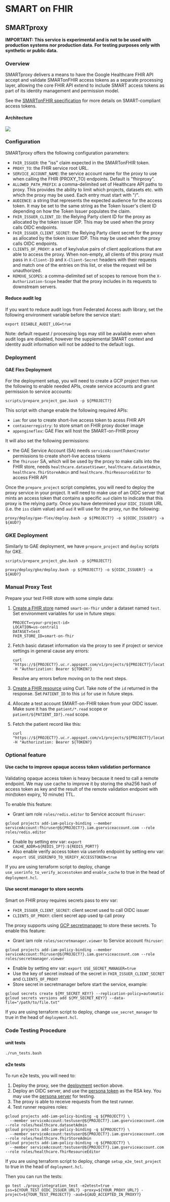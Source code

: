 # SMART on FHIR

## SMARTproxy

**IMPORTANT: This service is experimental and is not to be used with production
systems nor production data. For testing purposes only with synthetic or public
data.**

### Overview

SMARTproxy delivers a means to have the Google Healthcare FHIR API accept and
validate SMARTonFHIR access tokens as a separate processing layer, allowing the
core FHIR API extend to include SMART access tokens as part of its identity
management and permission model.

See the [SMARTonFHIR specification](http://www.hl7.org/fhir/smart-app-launch/)
for more details on SMART-compliant access tokens.

#### Architecture
![](./assets/diagrams/proxy-architecture.png)

### Configuration

SMARTproxy offers the following configuration parameters:

- `FHIR_ISSUER`: the "iss" claim expected in the SMARTonFHIR token.
- `PROXY_TO`: the FHIR service root URL.
- `SERVICE_ACCOUNT_NAME`: the service account name for the proxy to use when
  calling the FHIR (PROXY_TO) endpoints. Default is "fhirproxy".
- `ALLOWED_PATH_PREFIX`: a comma-delimited set of Healthcare API paths to proxy.
  This provides the ability to limit which projects, datasets etc. with which
  the proxy may be used. Each entry must start with "/".
- `AUDIENCE`: a string that represents the expected audience for the access
  token. It may be set to the same string as the Token Issuer's client ID
  depending on how the Token Issuer populates the claim.
- `FHIR_ISSUER_CLIENT_ID`: the Relying Party client ID for the proxy as allocated by the
  token issuer IDP. This may be used when the proxy calls OIDC endpoints.
- `FHIR_ISSUER_CLIENT_SECRET`: the Relying Party client secret for the proxy as allocated
  by the token issuer IDP. This may be used when the proxy calls OIDC endpoints.
- `CLIENTS_OF_PROXY`: a set of key/value pairs of client applications that are
  able to access the proxy. When non-empty, all clients of this proxy must pass
  in `X-Client-ID` and `X-Client-Secret` headers with their requests and match
  one of the entries on this list, or else the request will be unauthorized.
- `REMOVE_SCOPES`: a comma-delimited set of scopes to remove from the
  `X-Authorization-Scope` header that the proxy includes in its requests to
  downstream servers.

#### Reduce audit log

If you want to reduce audit logs from Federated Access auth library, set the
following environment variable before the service start:

```
export DISABLE_AUDIT_LOG=true
```

Note: default request / processing logs may still be available even when audit
logs are disabled, however the supplemental SMART context and identity audit
information will not be added to the default logs.

### Deployment

#### GAE Flex Deployment

For the deployment setup, you will need to create a GCP project then run the
following to enable needed APIs, create service accounts and grant permission to
service accounts:
```
scripts/prepare_project_gae.bash -p ${PROJECT?}
```

This script with change enable the following required APIs:

- `iam`: for use to create short-live access token to acess FHIR API
- `containerregistry`: to store smart on FHIR proxy docker image
- `appengineflex`: GAE Flex will host the SMART-on-FHIR proxy

It will also set the following permissions:

- the GAE Service Account (SA) needs `serviceAccountTokenCreator` permissions to
  create short-live access tokens
- the `fhiruser` SA, which will be used by the proxy to make calls into the
  FHIR store, needs `healthcare.datasetViewer`, `healthcare.datasetAdmin`,
  `healthcare.fhirStoreAdmin` and `healthcare.fhirResourceEditor` to access FHIR
  API

Once the `prepare_project` script completes, you will need to deploy the proxy
service in your project. It will need to make use of an OIDC server that mints
an access token that contains a specific `aud` claim to indicate that this proxy
is the relying party. Once you have determined your `OIDC_ISSUER` URL (i.e. the
`iss` claim value) and `aud` it will use for the proxy, run the following:

```
proxy/deploy/gae-flex/deploy.bash -p ${PROJECT?} -o ${OIDC_ISSUER?} -a ${AUD?}
```

### GKE Deployment

Similarly to GAE deployment, we have `prepare_project` and `deploy` scripts for
GKE.

```
scripts/prepare_project_gke.bash -p ${PROJECT?}

proxy/deploy/gke/deploy.bash -p ${PROJECT?} -o ${OIDC_ISSUER?} -a ${AUD?}
```


### Manual Proxy Test

Prepare your test FHIR store with some simple data:

1. [Create a FHIR store](https://cloud.google.com/healthcare/docs/how-tos/fhir#creating_a_fhir_store)
   named `smart-on-fhir` under a dataset named `test`. Set environment variables
   for use in future steps:
   ```
   PROJECT=<your-project-id>
   LOCATION=us-central1
   DATASET=test
   FHIR_STORE_ID=smart-on-fhir
   ```
1. Fetch basic dataset information via the proxy to see if project or service
   settings in general cause any errors:
   ```
   curl "https://${PROJECT?}.uc.r.appspot.com/v1/projects/${PROJECT?}/locations/${LOCATION?}/datasets/${DATASET?}" -H "Authorization: Bearer ${TOKEN?}
   ```

   Resolve any errors before moving on to the next steps.
1. [Create a FHIR resource](https://cloud.google.com/healthcare/docs/how-tos/fhir-resources#creating_a_fhir_resource) using Curl. Take note of the `id` returned
   in the response. Set `PATIENT_ID` to this `id` for use in future steps.
1. Allocate a test account SMART-on-FHIR token from your OIDC issuer. Make sure
   it has the `patient/*.read` scope or `patient/${PATIENT_ID?}.read` scope.
1. Fetch the patient record like this:
   ```
   curl "https://${PROJECT?}.uc.r.appspot.com/v1/projects/${PROJECT?}/locations/${LOCATION?}/datasets/${DATASET?}/fhirStores/${FHIR_STORE_ID?}/fhir/Patient/${PATIENT_ID?}" -H "Authorization: Bearer ${TOKEN?}
   ```

### Optional feature

#### Use cache to improve opaque access token validation performance

Validating opaque access token is heavy because it need to call a remote endpoint. We may use cache to improve it by storing the sha256 hash of access token as key and the result of the remote validation endpoint with min(token expiry, 10 minute) TTL.

To enable this feature:

- Grant iam role `roles/redis.editor` to Service account `fhiruser`:
```
gcloud projects add-iam-policy-binding --member serviceAccount:fhiruser@${PROJECT?}.iam.gserviceaccount.com --role roles/redis.editor
```
- Enable by setting env var: `export CACHE_ADDR=${REDIS_IP?}:${REDIS_PORT?}`
- Also enable verify access token via userinfo endpoint by setting env var: `export USE_USERINFO_TO_VERIFY_ACCESSTOKEN=true`

If you are using terraform script to deploy, change `use_userinfo_to_verify_accesstoken` and `enable_cache` to true in the head of `deployment.hcl`.

#### Use secret manager to store secrets

Smart on FHIR proxy requires secrets pass to env var:

- `FHIR_ISSUER_CLIENT_SECRET`: client secret used to call OIDC issuer
- `CLIENTS_OF_PROXY`: client secret app used tp call proxy

The proxy supports using [GCP secretmanager](https://cloud.google.com/secret-manager) to store these secrets. To enable this feature:

- Grant iam role `roles/secretmanager.viewer` to Service account `fhiruser`:
```
gcloud projects add-iam-policy-binding --member serviceAccount:fhiruser@${PROJECT?}.iam.gserviceaccount.com --role roles/secretmanager.viewer
```
- Enable by setting env var: `export USE_SECRET_MANAGER=true`
- Use the key of secret instead of the secret in `FHIR_ISSUER_CLIENT_SECRET` and `CLIENTS_OF_PROXY`
- Store secret in secretmanager before start the service, example:
```
gcloud secrets create ${MY_SECRET_KEY?} --replication-policy=automatic
gcloud secrets versions add ${MY_SECRET_KEY?} --data-file="/path/to/file.txt"
```

If you are using terraform script to deploy, change `use_secret_manager` to true in the head of `deployment.hcl`.

### Code Testing Procedure

#### unit tests

```
./run_tests.bash
```

#### e2e tests

To run e2e tests, you will need to:

1. Deploy the proxy, see the [deployment](#deployment) section above.
1. Deploy an OIDC server, and use the [persona token](https://github.com/GoogleCloudPlatform/healthcare-federated-access-services/blob/a2aa697f64c7920fc212c420c3562ec17b31a804/lib/testkeys/testkeys.go#L59) as the RSA key. You may use the [persona server](https://github.com/GoogleCloudPlatform/healthcare-federated-access-services/blob/master/gcp/personas/main.go) for testing.
1. The proxy is able to receive requests from the test runner.
1. Test runner requires roles:

```
gcloud projects add-iam-policy-binding -q ${PROJECT?} \
  --member serviceAccount:testuser@${PROJECT?}.iam.gserviceaccount.com --role roles/healthcare.datasetAdmin
gcloud projects add-iam-policy-binding -q ${PROJECT?} \
  --member serviceAccount:testuser@${PROJECT?}.iam.gserviceaccount.com --role roles/healthcare.fhirStoreAdmin
gcloud projects add-iam-policy-binding -q ${PROJECT?} \
  --member serviceAccount:testuser@${PROJECT?}.iam.gserviceaccount.com --role roles/healthcare.fhirResourceEditor
```

If you are using terraform script to deploy, change `setup_e2e_test_project` to true in the head of `deployment.hcl`.

Then you can run the tests:

```
go test ./proxy/integration_test -e2etest=true -iss=${YOUR_TEST_OIDC_ISSUER_URL?} -proxy=${YOUR_PROXY_URL?} -project=${YOUR_TEST_PROJECT?} -aud=${AUD_ACCEPTED_IN_PROXY?}
```

